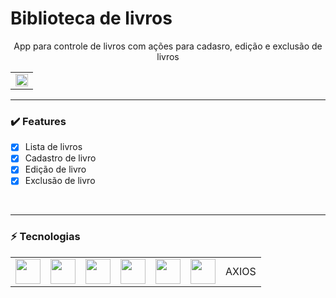 # Biblioteca de livros
<p align="center">App para controle de livros com ações para cadasro, edição e exclusão de livros</p>
<p align="center">
<div align="center">
 <table>
 <tr>
  <td><img src="https://github.com/fabianojunior1/Projeto_Biblioteca/blob/main/frontend/src/assets/gif/Apresenta%C3%A7%C3%A3o.gif" width="100%" /></td>
 </tr>
</table>

</div>
</p>
<hr>

### :heavy_check_mark: Features
- [x] Lista de livros
- [x] Cadastro de livro
- [x] Edição de livro
- [x] Exclusão de livro
<br>
<hr>

### ⚡ Tecnologias
<table>
 <tr>
  <td><img src="https://cdn.jsdelivr.net/gh/devicons/devicon/icons/html5/html5-plain-wordmark.svg" width="40" height="40"/></td>
  <td><img src="https://cdn.jsdelivr.net/gh/devicons/devicon/icons/css3/css3-plain-wordmark.svg" width="40" height="40"/></td>
  <td><img src="https://cdn.jsdelivr.net/gh/devicons/devicon/icons/typescript/typescript-original.svg" width="40" height="40"/></td>
  <td><img src="https://cdn.jsdelivr.net/gh/devicons/devicon/icons/react/react-original-wordmark.svg" width="40" height="40"/></td>
  <td><img src="https://cdn.jsdelivr.net/gh/devicons/devicon/icons/nodejs/nodejs-original.svg" width="40" height="40"/></td>
  <td><img src="https://cdn.jsdelivr.net/gh/devicons/devicon/icons/express/express-original-wordmark.svg" width="40" height="40"/></td>
  <td>AXIOS</td>
 </tr>
</table>

